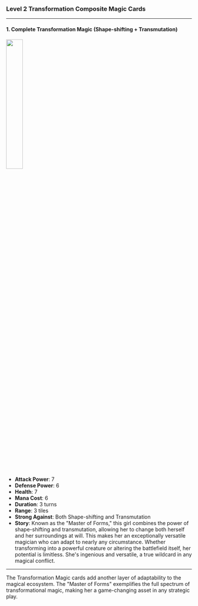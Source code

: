 ### Level 2 Transformation Composite Magic Cards

---

#### 1. Complete Transformation Magic (Shape-shifting + Transmutation)
  <img src="./Harbinger of the Cosmos.png" width="30%"></img>

- **Attack Power**: 7
- **Defense Power**: 6
- **Health**: 7
- **Mana Cost**: 6
- **Duration**: 3 turns
- **Range**: 3 tiles
- **Strong Against**: Both Shape-shifting and Transmutation
- **Story**: Known as the "Master of Forms," this girl combines the power of shape-shifting and transmutation, allowing her to change both herself and her surroundings at will. This makes her an exceptionally versatile magician who can adapt to nearly any circumstance. Whether transforming into a powerful creature or altering the battlefield itself, her potential is limitless. She's ingenious and versatile, a true wildcard in any magical conflict.

---

The Transformation Magic cards add another layer of adaptability to the magical ecosystem. The "Master of Forms" exemplifies the full spectrum of transformational magic, making her a game-changing asset in any strategic play.